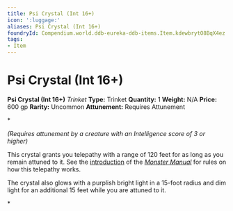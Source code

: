 ```yaml
---
title: Psi Crystal (Int 16+)
icon: ':luggage:'
aliases: Psi Crystal (Int 16+)
foundryId: Compendium.world.ddb-eureka-ddb-items.Item.kdewbrytO8BqX4ez
tags:
- Item
---
```


# Psi Crystal (Int 16+)

**Psi Crystal (Int 16+)**
_Trinket_
**Type:** Trinket
**Quantity:** 1
**Weight:** N/A
**Price:** 600 gp
**Rarity:** Uncommon
**Attunement:** Requires Attunement

*<div class="item-attunement"><i>(Requires attunement by a creature with an Intelligence score of 3 or higher)</i><p>This crystal grants you telepathy with a range of 120 feet for as long as you remain attuned to it. See the <a href="https://www.dndbeyond.com/sources/mm/introduction#Telepathy">introduction</a> of the <a href="https://www.dndbeyond.com/sources/mm">*Monster Manual*</a> for rules on how this telepathy works.

The crystal also glows with a purplish bright light in a 15-foot radius and dim light for an additional 15 feet while you are attuned to it.</p>*